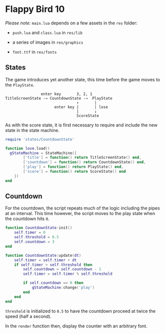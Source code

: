 # Flappy Bird 10

_Please note:_ `main.lua` depends on a few assets in the `res` folder:

- `push.lua` and `class.lua` in `res/lib`

- a series of images in `res/graphics`

- `font.ttf` in `res/fonts`

## States

The game introduces yet another state, this time before the game moves to the `PlayState`.

```text
                enter key       3, 2, 1
TitleScreenState -→ CountdownState -→  PlayState
                                ↑       |
                      enter key |       | lose
                                |       ↓
                                ScoreState
```

As with the score state, it is first necessary to require and include the new state in the state machine.

```lua
require 'states/CountdownState'

function love.load()
  gStateMachine = StateMachine({
        ['title'] = function() return TitleScreenState() end,
        ['countdown'] = function() return CountdownState() end,
        ['play'] = function() return PlayState() end,
        ['score'] = function() return ScoreState() end
    })
end
```

## Countdown

For the countdown, the script repeats much of the logic including the pipes at an interval. This time however, the script moves to the play state when the countdown hits `0`.

```lua
function CountdownState:init()
    self.timer = 0
    self.threshold = 0.5
    self.countdown = 3
end

function CountdownState:update(dt)
    self.timer = self.timer + dt
    if self.timer > self.threshold then
        self.countdown = self.countdown - 1
        self.timer = self.timer % self.threshold

        if self.countdown == 0 then
            gStateMachine:change('play')
        end
    end
end
```

`threshold` is initialized to `0.5` to have the countdown proceed at twice the speed (half a second).

In the `render` function then, display the counter with an arbitrary font.
